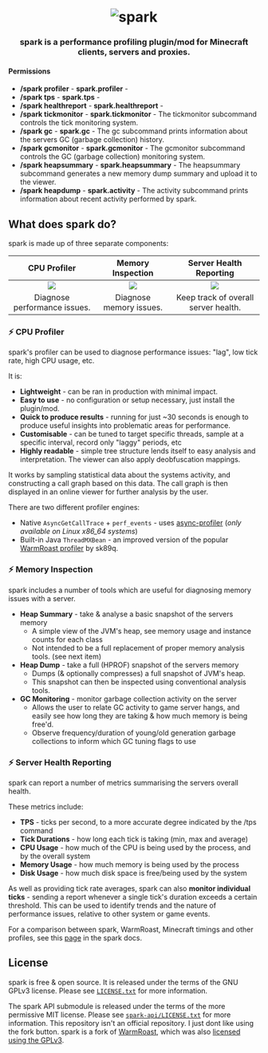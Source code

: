 <h1 align="center">
	<img
		alt="spark"
		src="https://i.imgur.com/cJ4sYV5.png">
</h1>

<h3 align="center">
  spark is a performance profiling plugin/mod for Minecraft clients, servers and proxies.
</h3>

#### **Permissions** ####
* **/spark profiler** - **spark.profiler** - 
* **/spark tps** - **spark.tps** - 
* **/spark healthreport** - **spark.healthreport** - 
* **/spark tickmonitor** - **spark.tickmonitor** - The tickmonitor subcommand controls the tick monitoring system.
* **/spark gc** - **spark.gc** - The gc subcommand prints information about the servers GC (garbage collection) history.
* **/spark gcmonitor** - **spark.gcmonitor** - The gcmonitor subcommand controls the GC (garbage collection) monitoring system.
* **/spark heapsummary** - **spark.heapsummary** - The heapsummary subcommand generates a new memory dump summary and upload it to the viewer.
* **/spark heapdump** - **spark.activity** - The activity subcommand prints information about recent activity performed by spark.


## What does spark do?

spark is made up of three separate components:

|                 CPU Profiler                  |            Memory Inspection             |          Server Health Reporting           |
| :-------------------------------------------: | :--------------------------------------: | :----------------------------------------: |
| [![](https://i.imgur.com/ggSGzRq.png)](#zap-cpu-profiler) | [![](https://i.imgur.com/BsdTxqA.png)](#zap-memory-inspection) | [![](https://i.imgur.com/SrKEmA6.png)](#zap-server-health-reporting) |
| Diagnose performance issues. | Diagnose memory issues. | Keep track of overall server health. |

### :zap: CPU Profiler

spark's profiler can be used to diagnose performance issues: "lag", low tick rate, high CPU usage, etc.

It is:

* **Lightweight** - can be ran in production with minimal impact.
* **Easy to use** - no configuration or setup necessary, just install the plugin/mod.
* **Quick to produce results** - running for just ~30 seconds is enough to produce useful insights into problematic areas for performance.
* **Customisable** - can be tuned to target specific threads, sample at a specific interval, record only "laggy" periods, etc
* **Highly readable** - simple tree structure lends itself to easy analysis and interpretation. The viewer can also apply deobfuscation mappings.

It works by sampling statistical data about the systems activity, and constructing a call graph based on this data. The call graph is then displayed in an online viewer for further analysis by the user.

There are two different profiler engines:
* Native `AsyncGetCallTrace` + `perf_events` - uses [async-profiler](https://github.com/jvm-profiling-tools/async-profiler) (*only available on Linux x86_64 systems*)
* Built-in Java `ThreadMXBean` - an improved version of the popular [WarmRoast profiler](https://github.com/sk89q/WarmRoast) by sk89q.

### :zap: Memory Inspection

spark includes a number of tools which are useful for diagnosing memory issues with a server.

* **Heap Summary** - take & analyse a basic snapshot of the servers memory
  * A simple view of the JVM's heap, see memory usage and instance counts for each class
  * Not intended to be a full replacement of proper memory analysis tools. (see next item)
* **Heap Dump** - take a full (HPROF) snapshot of the servers memory
  * Dumps (& optionally compresses) a full snapshot of JVM's heap.
  * This snapshot can then be inspected using conventional analysis tools.
* **GC Monitoring** - monitor garbage collection activity on the server
  * Allows the user to relate GC activity to game server hangs, and easily see how long they are taking & how much memory is being free'd.
  * Observe frequency/duration of young/old generation garbage collections to inform which GC tuning flags to use

### :zap: Server Health Reporting

spark can report a number of metrics summarising the servers overall health.

These metrics include:

* **TPS** - ticks per second, to a more accurate degree indicated by the /tps command
* **Tick Durations** - how long each tick is taking (min, max and average)
* **CPU Usage** - how much of the CPU is being used by the process, and by the overall system
* **Memory Usage** - how much memory is being used by the process
* **Disk Usage** - how much disk space is free/being used by the system

As well as providing tick rate averages, spark can also **monitor individual ticks** - sending a report whenever a single tick's duration exceeds a certain threshold. This can be used to identify trends and the nature of performance issues, relative to other system or game events.

For a comparison between spark, WarmRoast, Minecraft timings and other profiles, see this [page](https://spark.lucko.me/docs/misc/spark-vs-others) in the spark docs.

## License

spark is free & open source. It is released under the terms of the GNU GPLv3 license. Please see [`LICENSE.txt`](LICENSE.txt) for more information. 

The spark API submodule is released under the terms of the more permissive MIT license. Please see [`spark-api/LICENSE.txt`](spark-api/LICENSE.txt) for more information.
This repository isn't an official repository. I just dont like using the fork button.
spark is a fork of [WarmRoast](https://github.com/sk89q/WarmRoast), which was also [licensed using the GPLv3](https://github.com/sk89q/WarmRoast/blob/3fe5e5517b1c529d95cf9f43fd8420c66db0092a/src/main/java/com/sk89q/warmroast/WarmRoast.java#L1-L17).

